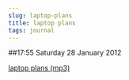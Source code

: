 ```yaml
---
slug: laptop-plans
title: laptop plans
tags: journal
---
```


##17:55 Saturday 28 January 2012

[laptop plans (mp3)](http://audioboo.fm/boos/642959-laptop-plans.mp3?keyed=true&source=embed)
